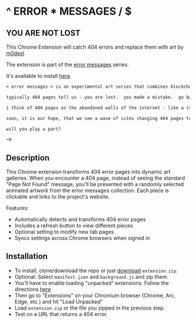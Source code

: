 # ^ ERROR * MESSAGES / $

## YOU ARE NOT LOST

This Chrome Extension will catch 404 errors and replace them with art by [m0dest](https://x.com/m0dest___)

The extension is part of the [error messages](https://www.errormessages.xyz/) series.

It's available to install [here](https://chromewebstore.google.com/detail/error-messages/kbglolfonhbbekjfbnkiokbgedjbghmo?authuser=0&hl=en).

```markdown
< error messages > is an experimental art series that combines blockchain infrastructure, game mechanics, public participation and economic incentive with the internet's most obvious missed opportunity to create a connection with a human - the 404 page.

typically 404 pages tell us - you are lost.  you made a mistake.  go back and buy more stuff.  why?  are we not more human than that?  i think we are.

i think of 404 pages as the abandoned walls of the internet - like a street artist sees the walls of buildings as a canvas, i see 404 pages the same way - a canvas with which we could use art to tell a story.  each of these tokens will contain an array of metadata assets, including the .gif file, the raw art, the html code, and other data inscribed to deepen the story.  then collectors, with my help, will attempt to get sites to change their 404 pages to this artwork to support the mission.

soon, it is our hope, that we see a wave of sites changing 404 pages to the art we provide.  and now, instead of people feeling lost, they will feel found.  

will you play a part?

~m
```

## Description

This Chrome extension transforms 404 error pages into dynamic art galleries. When you encounter a 404 page, instead of seeing the standard "Page Not Found" message, you'll be presented with a randomly selected animated artwork from the error messages collection. Each piece is clickable and links to the project's website.

Features:

- Automatically detects and transforms 404 error pages
- Includes a refresh button to view different pieces
- Optional setting to modify new tab pages
- Syncs settings across Chrome browsers when signed in

## Installation

- To install, clone/download the repo or just [download](https://github.com/mr-spaghetti-code/404-canvas/raw/refs/heads/main/extension.zip) `extension.zip`.
- Optional: Select `manifest.json` and `background.js` and zip them.
- You'll have to enable loading "unpacked" extensions. Follow the directions [here](https://knowledge.workspace.google.com/kb/load-unpacked-extensions-000005962)
- Then go to "Extensions" on your Chromium browser (Chrome, Arc, Edge, etc.) and hit "Load Unpacked"
- Load `extension.zip` or the file you zipped in the previous step.
- Test on a URL that returns a 404 error.
